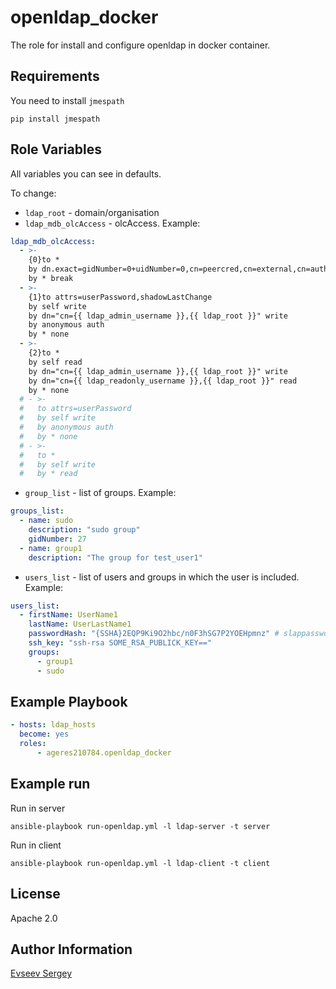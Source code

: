 openldap_docker
=========

The role for install and configure openldap in docker container.

Requirements
------------

You need to install `jmespath`
```
pip install jmespath
```

Role Variables
--------------

All variables you can see in defaults.

To change:
- `ldap_root` - domain/organisation
- `ldap_mdb_olcAccess` - olcAccess. Example:
```yaml
ldap_mdb_olcAccess:
  - >-
    {0}to *
    by dn.exact=gidNumber=0+uidNumber=0,cn=peercred,cn=external,cn=auth manage
    by * break
  - >-
    {1}to attrs=userPassword,shadowLastChange
    by self write
    by dn="cn={{ ldap_admin_username }},{{ ldap_root }}" write
    by anonymous auth
    by * none
  - >-
    {2}to *
    by self read
    by dn="cn={{ ldap_admin_username }},{{ ldap_root }}" write
    by dn="cn={{ ldap_readonly_username }},{{ ldap_root }}" read
    by * none
  # - >-
  #   to attrs=userPassword
  #   by self write
  #   by anonymous auth
  #   by * none
  # - >-
  #   to *
  #   by self write
  #   by * read
```
- `group_list` - list of groups. Example:
```yaml
groups_list:
  - name: sudo
    description: "sudo group"
    gidNumber: 27
  - name: group1
    description: "The group for test_user1"
```
- `users_list` - list of users and groups in which the user is included. Example:
```yaml
users_list:
  - firstName: UserName1
    lastName: UserLastName1
    passwordHash: "{SSHA}2EQP9Ki9O2hbc/n0F3hSG7P2YOEHpmnz" # slappasswd -s password
    ssh_key: "ssh-rsa SOME_RSA_PUBLICK_KEY=="
    groups:
      - group1
      - sudo
```

Example Playbook
----------------

```yaml
- hosts: ldap_hosts
  become: yes
  roles:
      - ageres210784.openldap_docker
```

Example run
-----------

Run in server
```
ansible-playbook run-openldap.yml -l ldap-server -t server
```
Run in client
```
ansible-playbook run-openldap.yml -l ldap-client -t client
```

License
-------

Apache 2.0

Author Information
------------------

[Evseev Sergey](https://github.com/Ageres210784)

